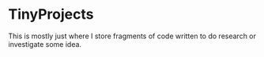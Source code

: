 
# TinyProjects

This is mostly just where I store fragments of code written to do research or investigate some idea.
